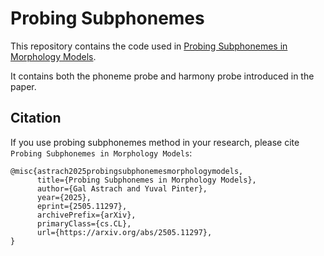 # Probing Subphonemes
This repository contains the code used in [Probing Subphonemes in Morphology Models](https://arxiv.org/abs/2505.11297). 

It contains both the phoneme probe and harmony probe introduced in the paper.


## Citation

If you use probing subphonemes method in your research, please cite ```Probing Subphonemes in Morphology Models```:

```
@misc{astrach2025probingsubphonemesmorphologymodels,
      title={Probing Subphonemes in Morphology Models}, 
      author={Gal Astrach and Yuval Pinter},
      year={2025},
      eprint={2505.11297},
      archivePrefix={arXiv},
      primaryClass={cs.CL},
      url={https://arxiv.org/abs/2505.11297}, 
}
```
